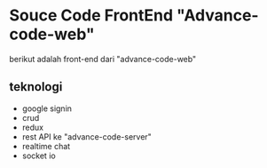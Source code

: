 # Souce Code FrontEnd "Advance-code-web"

berikut adalah front-end dari "advance-code-web"

## teknologi

- google signin
- crud
- redux
- rest API ke "advance-code-server"
- realtime chat
- socket io
